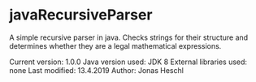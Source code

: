 # javaRecursiveParser
A simple recursive parser in java. Checks strings for their structure and determines whether they are a legal mathematical expressions.

Current version:          1.0.0
Java version used:        JDK 8
External libraries used:  none
Last modified:            13.4.2019
Author:                   Jonas Heschl
